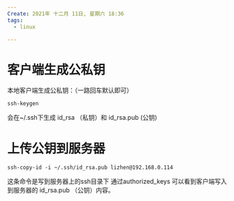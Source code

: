 ```yaml
---
Create: 2021年 十二月 11日, 星期六 18:36
tags: 
  - linux

---
```


# 客户端生成公私钥
本地客户端生成公私钥：（一路回车默认即可）
```
ssh-keygen
```
会在~/.ssh下生成 id_rsa （私钥）和  id_rsa.pub (公钥)
# 上传公钥到服务器
```
ssh-copy-id -i ~/.ssh/id_rsa.pub lizhen@192.168.0.114
```
这条命令是写到服务器上的ssh目录下
通过authorized_keys 可以看到客户端写入到服务器的 id_rsa.pub （公钥）内容。
